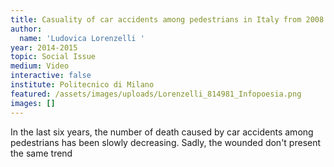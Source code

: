 ```yaml
---
title: Casuality of car accidents among pedestrians in Italy from 2008 to 2013
author:
  name: 'Ludovica Lorenzelli '
year: 2014-2015
topic: Social Issue
medium: Video
interactive: false
institute: Politecnico di Milano
featured: /assets/images/uploads/Lorenzelli_814981_Infopoesia.png
images: []
---
```

In the last six years, the number of death caused by car accidents among pedestrians has been slowly decreasing. Sadly, the wounded don't present the same trend
